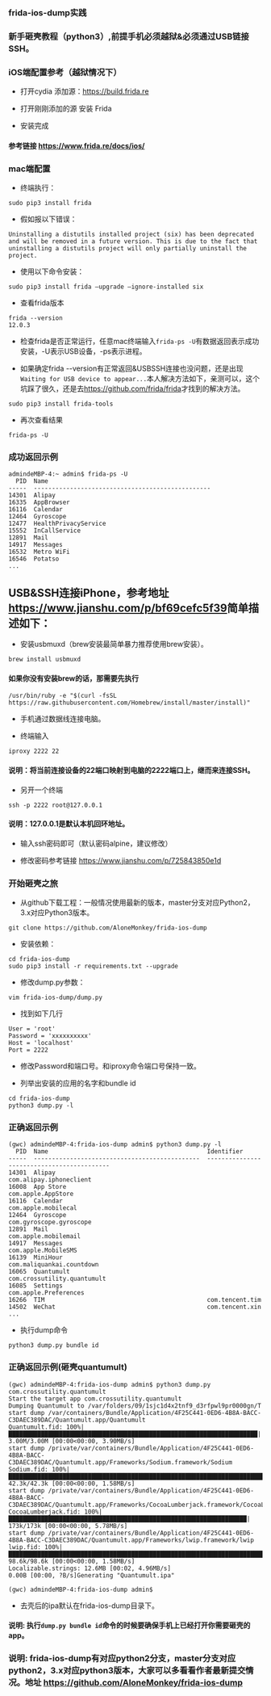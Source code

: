 ### frida-ios-dump实践
### 新手砸壳教程（python3）,前提手机必须越狱&必须通过USB链接SSH。
### iOS端配置参考（越狱情况下）
- 打开cydia 添加源：https://build.frida.re

- 打开刚刚添加的源 安装 Frida

- 安装完成

#### 参考链接  <https://www.frida.re/docs/ios/>

### mac端配置
- 终端执行：

```
sudo pip3 install frida
```  
- 假如报以下错误：

```
Uninstalling a distutils installed project (six) has been deprecated and will be removed in a future version. This is due to the fact that uninstalling a distutils project will only partially uninstall the project.
```

- 使用以下命令安装：

```
sudo pip3 install frida –upgrade –ignore-installed six
```

- 查看frida版本

```
frida --version
12.0.3
```

- 检查frida是否正常运行，任意mac终端输入```frida-ps -U```有数据返回表示成功安装，-U表示USB设备，-ps表示进程。

- 如果确定frida --version有正常返回&USBSSH连接也没问题，还是出现```Waiting for USB device to appear...```本人解决方法如下，亲测可以，这个坑踩了很久，还是去<https://github.com/frida/frida>才找到的解决方法。

```
sudo pip3 install frida-tools
```
- 再次查看结果

```
frida-ps -U
```

### 成功返回示例

```
admindeMBP-4:~ admin$ frida-ps -U
  PID  Name
-----  -------------------------------------------------
14301  Alipay
16335  AppBrowser
16116  Calendar
12464  Gyroscope
12477  HealthPrivacyService
15552  InCallService
12891  Mail
14917  Messages
16532  Metro WiFi
16546  Potatso
...
```

## USB&SSH连接iPhone，参考地址<https://www.jianshu.com/p/bf69cefc5f39>简单描述如下：

- 安装usbmuxd（brew安装最简单暴力推荐使用brew安装）。  

```
brew install usbmuxd
```   
#### 如果你没有安装brew的话，那需要先执行  
```
/usr/bin/ruby -e "$(curl -fsSL https://raw.githubusercontent.com/Homebrew/install/master/install)"
```      
- 手机通过数据线连接电脑。
      
- 终端输入 
     
```
iproxy 2222 22
```     
#### 说明：将当前连接设备的22端口映射到电脑的2222端口上，继而来连接SSH。   
- 另开一个终端

```
ssh -p 2222 root@127.0.0.1
```   
#### 说明：127.0.0.1是默认本机回环地址。

- 输入ssh密码即可（默认密码alpine，建议修改）

- 修改密码参考链接 <https://www.jianshu.com/p/725843850e1d>


### 开始砸壳之旅

- 从github下载工程：一般情况使用最新的版本，master分支对应Python2，3.x对应Python3版本。

```
git clone https://github.com/AloneMonkey/frida-ios-dump 
```     
- 安装依赖：

```
cd frida-ios-dump
sudo pip3 install -r requirements.txt --upgrade
```
- 修改dump.py参数：

```
vim frida-ios-dump/dump.py
```
- 找到如下几行

```
User = 'root'   
Password = 'xxxxxxxxxx'   
Host = 'localhost'   
Port = 2222   
```

- 修改Password和端口号。和iproxy命令端口号保持一致。


- 列举出安装的应用的名字和bundle id 

```
cd frida-ios-dump
python3 dump.py -l
```

### 正确返回示例

```
(gwc) admindeMBP-4:frida-ios-dump admin$ python3 dump.py -l
  PID  Name                                            Identifier                                 
-----  ----------------------------------------------  -------------------------------------------
14301  Alipay                                          com.alipay.iphoneclient                    
16008  App Store                                       com.apple.AppStore                         
16116  Calendar                                        com.apple.mobilecal                        
12464  Gyroscope                                       com.gyroscope.gyroscope                    
12891  Mail                                            com.apple.mobilemail                       
14917  Messages                                        com.apple.MobileSMS                        
16139  MiniHour                                        com.maliquankai.countdown                  
16065  Quantumult                                      com.crossutility.quantumult                
16085  Settings                                        com.apple.Preferences                      
16266  TIM                                             com.tencent.tim                            
14502  WeChat                                          com.tencent.xin  
...
```

- 执行dump命令 

```
python3 dump.py bundle id
``` 

### 正确返回示例(砸壳quantumult)

```
(gwc) admindeMBP-4:frida-ios-dump admin$ python3 dump.py com.crossutility.quantumult
Start the target app com.crossutility.quantumult
Dumping Quantumult to /var/folders/09/1sjc1d4x2tnf9_d3rfpwl9pr0000gn/T
start dump /var/containers/Bundle/Application/4F25C441-0ED6-4B8A-BACC-C3DAEC389DAC/Quantumult.app/Quantumult
Quantumult.fid: 100%|█████████████████████████████████████████████████████████████████████| 3.00M/3.00M [00:00<00:00, 3.90MB/s]
start dump /private/var/containers/Bundle/Application/4F25C441-0ED6-4B8A-BACC-C3DAEC389DAC/Quantumult.app/Frameworks/Sodium.framework/Sodium
Sodium.fid: 100%|█████████████████████████████████████████████████████████████████████████| 42.3k/42.3k [00:00<00:00, 1.58MB/s]
start dump /private/var/containers/Bundle/Application/4F25C441-0ED6-4B8A-BACC-C3DAEC389DAC/Quantumult.app/Frameworks/CocoaLumberjack.framework/CocoaLumberjack
CocoaLumberjack.fid: 100%|██████████████████████████████████████████████████████████████████| 173k/173k [00:00<00:00, 5.78MB/s]
start dump /private/var/containers/Bundle/Application/4F25C441-0ED6-4B8A-BACC-C3DAEC389DAC/Quantumult.app/Frameworks/lwip.framework/lwip
lwip.fid: 100%|███████████████████████████████████████████████████████████████████████████| 98.6k/98.6k [00:00<00:00, 1.58MB/s]
Localizable.strings: 12.6MB [00:02, 4.96MB/s]         
0.00B [00:00, ?B/s]Generating "Quantumult.ipa"

(gwc) admindeMBP-4:frida-ios-dump admin$ 
```

- 去壳后的ipa默认在frida-ios-dump目录下。

#### 说明: 执行```dump.py bundle id```命令的时候要确保手机上已经打开你需要砸壳的app。
### 说明: frida-ios-dump有对应python2分支，master分支对应python2，3.x对应python3版本，大家可以多看看作者最新提交情况。地址 <https://github.com/AloneMonkey/frida-ios-dump>


